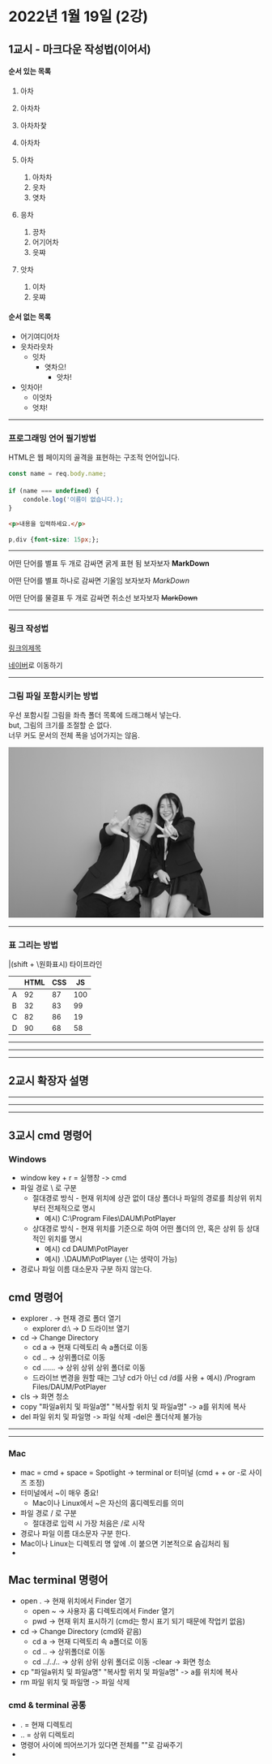 # 2022년 1월 19일 (2강)

## 1교시 - 마크다운 작성법(이어서)

#### 순서 있는 목록
1. 아차
2. 아차차

1. 아차차찿
1. 아차차
   
1. 아차
    1. 아차차
    2. 읏차
    3. 엿차
2. 응차
    1. 끙차
    2. 어기어차
    3. 읏쨔
3. 앗차
   1. 이차
   2. 읏쨔

#### 순서 없는 목록

- 어기여디어차
- 읏차라읏차
  - 잇차
    - 엿차으!
      - 앗차!
- 잇차아!
  - 이엇차
  - 엇챠!

---

### 프로그래밍 언어 필기방법

HTML은 웹 페이지의 골격을 표현하는 구조적 언어입니다.

```javascript
const name = req.body.name;

if (name === undefined) {
    condole.log('이름이 없습니다.);
}
```

```html
<p>내용을 입력하세요.</p>
```

```css
p,div {font-size: 15px;};
```

---

어떤 단어를 별표 두 개로 감싸면 굵게 표현 됨   보자보자 **MarkDown**

어떤 단어를 별표 하나로 감싸면 기울임 보자보자 *MarkDown*

어떤 단어를 물결표 두 개로 감싸면 취소선 보자보자 ~~MarkDown~~

---

### 링크 작성법

[링크의제목](클릭했을때이동할사이트주소)

[네이버](https://www.naver.com)로 이동하기

---

### 그림 파일 포함시키는 방법

우선 포함시킬 그림을 좌측 폴더 목록에 드래그해서 넣는다.   
but, 그림의 크기를 조절할 순 없다.   
너무 커도 문서의 전체 폭을 넘어가지는 않음.

![아이콘](IMG_488624.JPG "여울이 귀여워")

---

### 표 그리는 방법

|(shift + \원화표시) 타이프라인

| | HTML | CSS | JS |
|---|---|---|---|
| A | 92 | 87 | 100 |
| B | 32 | 83 | 99 |
| C | 82 | 86 | 19 |
| D | 90 | 68 | 58 |

---
---
---

## 2교시 확장자 설명

---
---
---

## 3교시 cmd 명령어


### Windows
+ window key + r = 실행창 -> cmd   
+ 파일 경로 \ 로 구분   
    + 절대경로 방식 - 현재 위치에 상관 없이 대상 폴더나 파일의 경로를 최상위 위치부터 전체적으로 명시
        + 예시) C:\Program Files\DAUM\PotPlayer
    + 상대경로 방식 - 현재 위치를 기준으로 하여 어떤 폴더의 안, 혹은 상위 등 상대적인 위치를 명시
        + 예시) cd DAUM\PotPlayer
        + 예시) .\DAUM\PotPlayer (.\는 생략이 가능)
+ 경로나 파일 이름 대소문자 구분 하지 않는다.

## cmd 명령어

- explorer . -> 현재 경로 폴더 열기
  - explorer d:\ -> D 드라이브 열기
- cd -> Change Directory
  - cd a -> 현재 디렉토리 속 a폴더로 이동 
  - cd .. -> 상위폴더로 이동
  - cd ..\..\.. -> 상위 상위 상위 폴더로 이동
  - 드라이브 변경을 원할 때는 그냥 cd가 아닌 cd /d를 사용
        + 예시) /Program Files/DAUM/PotPlayer
- cls -> 화면 청소
- copy "파일a위치 및 파일a명" "복사할 위치 및 파일a명" -> a를 위치에 복사
- del 파일 위치 및 파일명 -> 파일 삭제 
    -del은 폴더삭제 불가능
---
---

### Mac
+ mac = cmd + space = Spotlight -> terminal or 터미널 (cmd + + or -로 사이즈 조정)   
+ 터미널에서 ~이 매우 중요!   
  + Mac이나 Linux에서 ~은 자신의 홈디렉토리를 의미   
+ 파일 경로 / 로 구분   
  + 절대경로 입력 시 가장 처음은 /로 시작
+ 경로나 파일 이름 대소문자 구분 한다.
+ Mac이나 Linux는 디렉토리 명 앞에 .이 붙으면 기본적으로 숨김처리 됨
+ 
## Mac terminal 명령어

- open . -> 현재 위치에서 Finder 열기
    - open ~ -> 사용자 홈 디렉토리에서 Finder 열기
    - pwd -> 현재 위치 표시하기 (cmd는 항시 표기 되기 때문에 작업키 없음)
- cd -> Change Directory (cmd와 같음)
  - cd a -> 현재 디렉토리 속 a폴더로 이동 
  - cd .. -> 상위폴더로 이동
  - cd ../../.. -> 상위 상위 상위 폴더로 이동
-clear -> 화면 청소
- cp "파일a위치 및 파일a명" "복사할 위치 및 파일a명" -> a를 위치에 복사
- rm 파일 위치 및 파일명 -> 파일 삭제 


### cmd & terminal 공통

- . = 현재 디렉토리
- .. = 상위 디렉토리
- 명령어 사이에 띄어쓰기가 있다면 전체를 ""로 감싸주기
- 